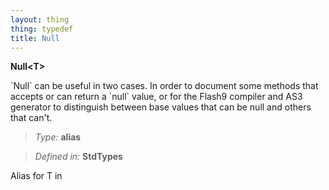 ```yaml
---
layout: thing
thing: typedef
title: Null
---
```

**Null&lt;T&gt;**
<p>`Null` can be useful in two cases. In order to document some methods
	that accepts or can return a `null` value, or for the Flash9 compiler and AS3
	generator to distinguish between base values that can be null and others that
	can't.
</p>



> *Type:* **alias**

> *Defined in:* **StdTypes**

Alias for T in 





